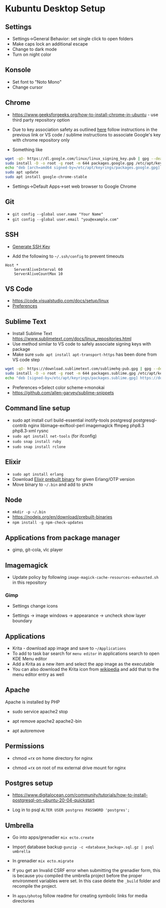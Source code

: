# Kubuntu Desktop Setup

## Settings

- Settings->General Behavior: set single click to open folders
- Make caps lock an additional escape
- Change to dark mode
- Turn on night color

## Konsole

- Set font to "Noto Mono"
- Change cursor

## Chrome

- https://www.geeksforgeeks.org/how-to-install-chrome-in-ubuntu - use third party repository option

- Due to key association safety as outlined [here](https://askubuntu.com/questions/1286545/what-commands-exactly-should-replace-the-deprecated-apt-key) follow instructions in the previous link or VS code / sublime instructions to associate Google's key with chrome repository only

- Something like

```sh
wget -qO- https://dl.google.com/linux/linux_signing_key.pub | gpg --dearmor > packages.google.gpg
sudo install -D -o root -g root -m 644 packages.google.gpg /etc/apt/keyrings/packages.google.gpg
echo "deb [arch=amd64 signed-by=/etc/apt/keyrings/packages.google.gpg] http://dl.google.com/linux/chrome/deb/ stable main" | sudo tee /etc/apt/sources.list.d/google-chrome.list
sudo apt update
sudo apt install google-chrome-stable
```

- Settings->Default Apps->set web browser to Google Chrome

## Git

- `git config --global user.name "Your Name"`
- `git config --global user.email "you@example.com"`

## SSH

- [Generate SSH Key](https://docs.github.com/en/authentication/connecting-to-github-with-ssh/generating-a-new-ssh-key-and-adding-it-to-the-ssh-agent)

- Add the following to `~/.ssh/config` to prevent timeouts

```
Host *
    ServerAliveInterval 60
    ServerAliveCountMax 10
```

## VS Code

- https://code.visualstudio.com/docs/setup/linux
- [Preferences](https://github.com/allen-garvey/vscode-preferences)

## Sublime Text

- Install Sublime Text https://www.sublimetext.com/docs/linux_repositories.html
- Use method similar to VS code to safely associate signing keys with package
- Make sure `sudo apt install apt-transport-https` has been done from VS code step

```sh
wget -qO- https://download.sublimetext.com/sublimehq-pub.gpg | gpg --dearmor > packages.sublime.gpg
sudo install -D -o root -g root -m 644 packages.sublime.gpg /etc/apt/keyrings/packages.sublime.gpg
echo "deb [signed-by=/etc/apt/keyrings/packages.sublime.gpg] https://download.sublimetext.com/ apt/stable/" | sudo tee /etc/apt/sources.list.d/sublime-text.list
```

- Preferences->Select color scheme->monokai
- https://github.com/allen-garvey/sublime-snippets

## Command line setup

- sudo apt install curl build-essential inotify-tools postgresql postgresql-contrib nginx libimage-exiftool-perl imagemagick ffmpeg php8.3 php8.3-xml rysnc
- `sudo apt install net-tools` (for ifconfig)
- `sudo snap install ruby`
- `sudo snap install rclone`

## Elixir

- `sudo apt install erlang`
- Download [Elixir prebuilt binary](https://github.com/elixir-lang/elixir/releases) for given Erlang/OTP version
- Move binary to `~/.bin` and add to `$PATH`

## Node

- `mkdir -p ~/.bin`
- https://nodejs.org/en/download/prebuilt-binaries
- `npm install -g npm-check-updates`

## Applications from package manager

- gimp, git-cola, vlc player

## Imagemagick

* Update policy by following `image-magick-cache-resources-exhausted.sh` in this repository

### Gimp

- Settings change icons

- Settings -> image windows -> appearance -> uncheck show layer boundary

## Applications

- Krita - download app image and save to `~/Applications`
- To add to task bar search for `menu editor` in applications search to open KDE Menu editor
- Add a Krita as a new item and select the app image as the executable
- You can also download the Krita icon from [wikipedia](https://en.wikipedia.org/wiki/Krita) and add that to the menu editor entry as well

## Apache

Apache is installed by PHP

- sudo service apache2 stop

- apt remove apache2 apache2-bin

- apt autoremove

## Permissions

- chmod +rx on home directory for nginx

- chmod +rx on root of mx external drive mount for nginx

## Postgres setup

- https://www.digitalocean.com/community/tutorials/how-to-install-postgresql-on-ubuntu-20-04-quickstart

- Log in to psql `ALTER USER postgres PASSWORD 'postgres';`

## Umbrella

- Go into apps/grenadier `mix ecto.create`

- Import database backup `gunzip -c <database_backup>.sql.gz | psql umbrella`

- In grenadier `mix ecto.migrate`

- If you get an Invalid CSRF error when submitting the grenadier form, this is because you compiled the umbrella project before the proper environment variables were set. In this case delete the `_build` folder and recompile the project.

- In `apps/photog` follow readme for creating symbolic links for media directories
